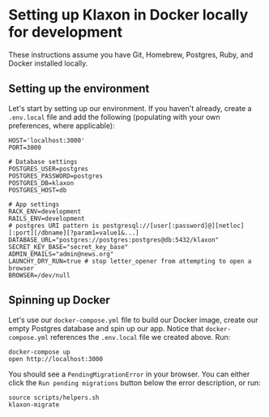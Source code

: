# Setting up Klaxon in Docker locally for development

These instructions assume you have Git, Homebrew, Postgres, Ruby, and Docker installed locally.

## Setting up the environment

Let's start by setting up our environment. If you haven't already, create a `.env.local` file and add the following (populating with your own preferences, where applicable):
```
HOST='localhost:3000'
PORT=3000

# Database settings
POSTGRES_USER=postgres
POSTGRES_PASSWORD=postgres
POSTGRES_DB=klaxon
POSTGRES_HOST=db

# App settings
RACK_ENV=development
RAILS_ENV=development
# postgres URI pattern is postgresql://[user[:password]@][netloc][:port][/dbname][?param1=value1&...]
DATABASE_URL="postgres://postgres:postgres@db:5432/klaxon"
SECRET_KEY_BASE="secret_key_base"
ADMIN_EMAILS="admin@news.org"
LAUNCHY_DRY_RUN=true # stop letter_opener from attempting to open a browser
BROWSER=/dev/null
```

## Spinning up Docker

Let's use our `docker-compose.yml` file to build our Docker image, create our empty Postgres database and spin up our app. Notice that `docker-compose.yml` references the `.env.local` file we created above. Run:
```
docker-compose up
open http://localhost:3000
```

You should see a `PendingMigrationError` in your browser. You can either click the `Run pending migrations` button below the error description, or run:
```
source scripts/helpers.sh
klaxon-migrate
```
